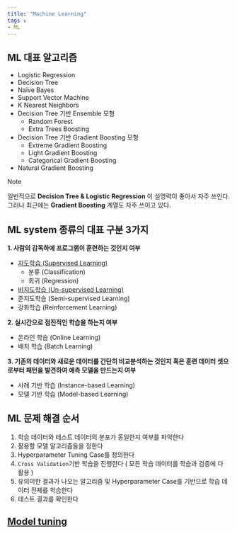 ```yaml
---
title: "Machine Learning"
tags : 
- ML 
---
```


## ML 대표 알고리즘

-   Logistic Regression
-   Decision Tree
-   Naïve Bayes
-   Support Vector Machine
-   K Nearest Neighbors
-   Decision Tree 기반 Ensemble 모형
	- Random Forest
	- Extra Trees Boosting
- Decision Tree 기반 Gradient Boosting 모형
	- Extreme Gradient Boosting  
	- Light Gradient Boosting  
	- Categorical Gradient Boosting
- Natural Gradient Boosting

> [!note]
> 일반적으로 **Decision Tree & Logistic Regression** 이 설명력이 좋아서 자주 쓰인다. 그러나 최근에는 **Gradient Boosting** 계열도 자주 쓰이고 있다.

## ML system 종류의 대표 구분 3가지

**1. 사람의 감독하에 프로그램이 훈련하는 것인지 여부** 
- [지도학습 (Supervised Learning)](notes/지도학습%20(Supervised%20Learning).md)
	- 분류 (Classification)
	- 회귀 (Regression)
- [비지도학습 (Un-supervised Learning)](notes/비지도학습%20(Un-supervised%20Learning).md)
- 준지도학습 (Semi-supervised Learning)
- 강화학습 (Reinforcement Learning)

**2. 실시간으로 점진적인 학습을 하는지 여부**
- 온라인 학습 (Online Learning)  
- 배치 학습 (Batch Learning)

**3. 기존의 데이터와 새로운 데이터를 간단히 비교분석하는 것인지 혹은 훈련 데이터 셋으로부터 패턴을 발견하여 예측 모델을 만드는지 여부** 
- 사례 기반 학습 (Instance-based Learning)
- 모델 기반 학습 (Model-based Learning)

## ML 문제 해결 순서

1. 학습 데이터와 테스트 데이터의 분포가 동일한지 여부를 파악한다
2. 활용할 모델 알고리즘들을 정한다
3. Hyperparameter Tuning Case를 정의한다
4. `Cross Validation`기반 학습을 진행한다 ( 모든 학습 데이터를 학습과 검증에 다 활용 )
5. 유의미한 결과가 나오는 알고리즘 및 Hyperparameter Case를 기반으로 학습 데이터 전체를 학습한다
6. 테스트 결과를 확인한다

## [Model tuning](notes/Model%20tuning.md)